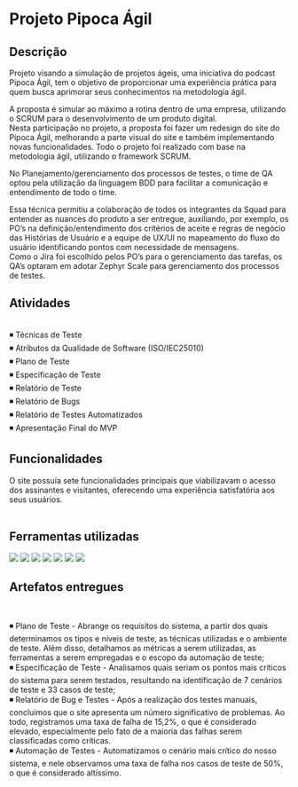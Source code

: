 # Projeto Pipoca Ágil


## Descrição 

Projeto visando a simulação de projetos ágeis, uma iniciativa do podcast Pipoca Ágil, tem o objetivo de proporcionar uma experiência prática para quem busca aprimorar seus conhecimentos na metodologia ágil.
<br>

A proposta é simular ao máximo a rotina dentro de uma empresa, utilizando o SCRUM para o desenvolvimento de um produto digital.
<br>
Nesta participação no projeto, a proposta foi fazer um redesign do site do Pipoca Ágil, melhorando a parte visual do site e também implementando novas funcionalidades.
Todo o projeto foi realizado com base na metodologia ágil, utilizando o framework SCRUM.
<br>

No Planejamento/gerenciamento dos processos de testes, o time de QA optou pela utilização da linguagem BDD para facilitar a comunicação e entendimento de todo o time.

Essa técnica permitiu a colaboração de todos os integrantes da Squad para entender as nuances do produto a ser entregue, auxiliando, por exemplo, os PO’s na definição/entendimento dos critérios de aceite e regras de negócio das Histórias de Usuário e a equipe de UX/UI no mapeamento do fluxo do usuário identificando pontos com necessidade de mensagens.<br>
Como o Jira foi escolhido pelos PO’s para o gerenciamento das tarefas, os QA’s optaram em adotar Zephyr Scale para gerenciamento dos processos de testes.
<br>

## Atividades
<br>
◾  Técnicas de Teste<br>
◾  Atributos da Qualidade de Software (ISO/IEC25010)<br>
◾  Plano de Teste<br>
◾  Especificação de Teste<br>
◾  Relatório de Teste<br>
◾  Relatório de Bugs<br>
◾  Relatório de Testes Automatizados<br>
◾  Apresentação Final do MVP


## Funcionalidades
O site possuía sete funcionalidades principais que viabilizavam o acesso dos assinantes e visitantes, oferecendo uma experiência satisfatória aos seus usuários.<br>
<br>

## Ferramentas utilizadas
[![](https://img.shields.io/badge/Postman-FF6C37?style=for-the-badge&logo=Postman&logoColor=white)]()
[![](https://img.shields.io/badge/JavaScript-F7DF1E?style=for-the-badge&logo=javascript&logoColor=black)]()
[![](https://img.shields.io/badge/GIT-E44C30?style=for-the-badge&logo=git&logoColor=white)]()
[![](https://img.shields.io/badge/Jira-0052CC?style=for-the-badge&logo=Jira&logoColor=white)]()
[![](https://img.shields.io/badge/Made%20for-VSCode-1f425f.svg)]()
[![](https://img.shields.io/badge/Figma-F24E1E?style=for-the-badge&logo=figma&logoColor=white)]()
[![](https://img.shields.io/badge/Discord-7289DA?style=for-the-badge&logo=discord&logoColor=white)]() 
<br>

## Artefatos entregues 
<br>

◾  Plano de Teste - Abrange os requisitos do sistema, a partir dos quais determinamos os tipos e níveis de teste, as técnicas utilizadas e o ambiente de teste. Além disso, detalhamos as métricas a serem utilizadas, as ferramentas a serem empregadas e o escopo da automação de teste; <br>
◾ Especificação de Teste - Analisamos quais seriam os pontos mais críticos do sistema para serem testados, resultando na identificação de 7 cenários de teste e 33 casos de teste; <br>
◾  Relatório de Bug e Testes - Após a realização dos testes manuais, concluímos que o site apresenta um número significativo de problemas. Ao todo, registramos uma taxa de falha de 15,2%, o que é considerado elevado, especialmente pelo fato de a maioria das falhas serem classificadas como críticas.<br>
◾  Automação de Testes - Automatizamos o cenário mais crítico do nosso sistema, e nele observamos uma taxa de falha nos casos de teste de 50%, o que é considerado altíssimo.<br>

